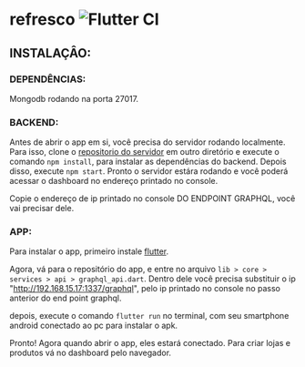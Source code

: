# refresco ![Flutter CI](https://github.com/Setti7/refresco/workflows/Flutter%20CI/badge.svg)

## INSTALAÇÂO:

### DEPENDÊNCIAS:
Mongodb rodando na porta 27017.

### BACKEND:
Antes de abrir o app em si, você precisa do servidor rodando localmente. Para isso, clone o
[repositorio do servidor](https://github.com/Setti7/refresco-server) em outro diretório e execute o
comando `npm install`, para instalar as dependências do backend. Depois disso, execute `npm start`.
Pronto o servidor estára rodando e você poderá acessar o dashboard no endereço printado no console.

Copie o endereço de ip printado no console DO ENDPOINT GRAPHQL, você vai precisar dele.

### APP:
Para instalar o app, primeiro instale [flutter](https://flutter.dev/docs/get-started/install).

Agora, vá para o repositório do app, e entre no arquivo
`lib > core > services > api > graphql_api.dart`. Dentro dele você precisa substituir o ip
"http://192.168.15.17:1337/graphql", pelo ip printado no console no passo anterior do end point
graphql.

depois, execute o comando `flutter run` no terminal, com seu smartphone android conectado ao pc
para instalar o apk.

Pronto! Agora quando abrir o app, eles estará conectado. Para criar lojas e produtos vá no
dashboard pelo navegador.
